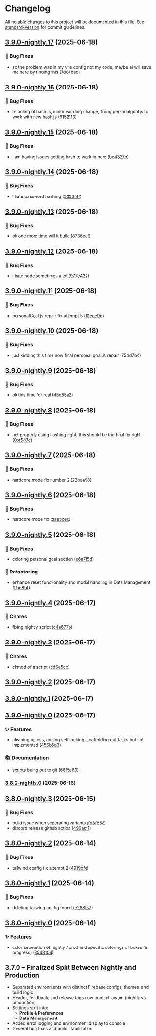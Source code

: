 # Changelog

All notable changes to this project will be documented in this file. See [standard-version](https://github.com/conventional-changelog/standard-version) for commit guidelines.

## [3.9.0-nightly.17](https://github.com/thef4tdaddy/chastityOS/compare/v3.9.0-nightly.16...v3.9.0-nightly.17) (2025-06-18)


### 🐛 Bug Fixes

* so the problem was in my vite config not my code, maybe ai will save me here by finding this ([7d87bac](https://github.com/thef4tdaddy/chastityOS/commit/7d87baca89ccc87aa9c39b84fc89ed6f3240c216))

## [3.9.0-nightly.16](https://github.com/thef4tdaddy/chastityOS/compare/v3.9.0-nightly.15...v3.9.0-nightly.16) (2025-06-18)


### 🐛 Bug Fixes

* retooling of hash.js, minor wording change, fixing personalgoal.js to work with new hash.js ([6152113](https://github.com/thef4tdaddy/chastityOS/commit/61521139ef226c495d034bbba102fe5ac6567aea))

## [3.9.0-nightly.15](https://github.com/thef4tdaddy/chastityOS/compare/v3.9.0-nightly.14...v3.9.0-nightly.15) (2025-06-18)


### 🐛 Bug Fixes

* i am having issues getting hash to work in here ([be4327b](https://github.com/thef4tdaddy/chastityOS/commit/be4327be5b7040e9e6b811f3d2f642d3321fd47d))

## [3.9.0-nightly.14](https://github.com/thef4tdaddy/chastityOS/compare/v3.9.0-nightly.13...v3.9.0-nightly.14) (2025-06-18)


### 🐛 Bug Fixes

* i hate password hashing ([3333f4f](https://github.com/thef4tdaddy/chastityOS/commit/3333f4fa65892fb41df53d625d854b7d4b778e22))

## [3.9.0-nightly.13](https://github.com/thef4tdaddy/chastityOS/compare/v3.9.0-nightly.12...v3.9.0-nightly.13) (2025-06-18)


### 🐛 Bug Fixes

* ok one more time will it build ([8736eef](https://github.com/thef4tdaddy/chastityOS/commit/8736eefc7106bc4b6fe816f391131cc41fbe00e0))

## [3.9.0-nightly.12](https://github.com/thef4tdaddy/chastityOS/compare/v3.9.0-nightly.11...v3.9.0-nightly.12) (2025-06-18)


### 🐛 Bug Fixes

* i hate node sometimes a lot ([977e432](https://github.com/thef4tdaddy/chastityOS/commit/977e4323bb51839384e2a14a12c90e422f5d7e59))

## [3.9.0-nightly.11](https://github.com/thef4tdaddy/chastityOS/compare/v3.9.0-nightly.10...v3.9.0-nightly.11) (2025-06-18)


### 🐛 Bug Fixes

* personalGoal.js repair fix attempt 5 ([f0ece9d](https://github.com/thef4tdaddy/chastityOS/commit/f0ece9dff85278a109185053ec919f0216054562))

## [3.9.0-nightly.10](https://github.com/thef4tdaddy/chastityOS/compare/v3.9.0-nightly.9...v3.9.0-nightly.10) (2025-06-18)


### 🐛 Bug Fixes

* just kidding this time now final personal goal.js repair ([754d7b4](https://github.com/thef4tdaddy/chastityOS/commit/754d7b475819226aa7520867b5f909f9790e5dba))

## [3.9.0-nightly.9](https://github.com/thef4tdaddy/chastityOS/compare/v3.9.0-nightly.8...v3.9.0-nightly.9) (2025-06-18)


### 🐛 Bug Fixes

* ok this time for real ([45d55a2](https://github.com/thef4tdaddy/chastityOS/commit/45d55a2f6b5ff322933d6ce8264369b2eb78c6e8))

## [3.9.0-nightly.8](https://github.com/thef4tdaddy/chastityOS/compare/v3.9.0-nightly.7...v3.9.0-nightly.8) (2025-06-18)


### 🐛 Bug Fixes

* not properly using hashing right, this should be the final fix right ([0bf547c](https://github.com/thef4tdaddy/chastityOS/commit/0bf547cccb565ac773303d870f8147b42e63fcc9))

## [3.9.0-nightly.7](https://github.com/thef4tdaddy/chastityOS/compare/v3.9.0-nightly.6...v3.9.0-nightly.7) (2025-06-18)


### 🐛 Bug Fixes

* hardcore mode fix number 2 ([22baa98](https://github.com/thef4tdaddy/chastityOS/commit/22baa9847f08952766f7e7e8e68a4630d366fbf8))

## [3.9.0-nightly.6](https://github.com/thef4tdaddy/chastityOS/compare/v3.9.0-nightly.5...v3.9.0-nightly.6) (2025-06-18)


### 🐛 Bug Fixes

* hardcore mode fix ([dae5ce6](https://github.com/thef4tdaddy/chastityOS/commit/dae5ce6f0619ad7f154fc112806107bccb98f4c9))

## [3.9.0-nightly.5](https://github.com/thef4tdaddy/chastityOS/compare/v3.9.0-nightly.4...v3.9.0-nightly.5) (2025-06-18)


### 🐛 Bug Fixes

* coloring personal goal section ([e6a7f5d](https://github.com/thef4tdaddy/chastityOS/commit/e6a7f5d387c9170a7a7b5a43f7bae29f1c7b9a68))


### 🔧 Refactoring

* enhance reset functionality and modal handling in Data Management ([ffae8bf](https://github.com/thef4tdaddy/chastityOS/commit/ffae8bff0f8e14f45882b4f967789009606122f0))

## [3.9.0-nightly.4](https://github.com/thef4tdaddy/chastityOS/compare/v3.9.0-nightly.3...v3.9.0-nightly.4) (2025-06-17)


### 🧹 Chores

* fixing nightly script ([c4a677b](https://github.com/thef4tdaddy/chastityOS/commit/c4a677b7ffdc9738fd88996443a9e1e963bdb992))

## [3.9.0-nightly.3](https://github.com/thef4tdaddy/chastityOS/compare/v3.9.0-nightly.2...v3.9.0-nightly.3) (2025-06-17)


### 🧹 Chores

* chmod of a script ([dd6e5cc](https://github.com/thef4tdaddy/chastityOS/commit/dd6e5cc59430345bd7d4ce80dee42664e662d6c0))

## [3.9.0-nightly.2](https://github.com/thef4tdaddy/chastityOS/compare/v3.9.0-nightly.1...v3.9.0-nightly.2) (2025-06-17)

## [3.9.0-nightly.1](https://github.com/thef4tdaddy/chastityOS/compare/v3.9.0-nightly.0...v3.9.0-nightly.1) (2025-06-17)

## [3.9.0-nightly.0](https://github.com/thef4tdaddy/chastityOS/compare/v3.8.2-nightly.0...v3.9.0-nightly.0) (2025-06-17)


### ✨ Features

* cleaning up css, adding self locking, scaffolding out tasks but not implemented ([456b5d3](https://github.com/thef4tdaddy/chastityOS/commit/456b5d3c211b43837fba7fe574f3ccb3bc0ca855))


### 📚 Documentation

* scripts being put to git ([66f5e63](https://github.com/thef4tdaddy/chastityOS/commit/66f5e6364ee25bba40687041b2cdc8ad523497bd))

### [3.8.2-nightly.0](https://github.com/thef4tdaddy/chastityOS/compare/v3.8.0-nightly.3...v3.8.2-nightly.0) (2025-06-16)

## [3.8.0-nightly.3](https://github.com/thef4tdaddy/chastityOS/compare/v3.8.0-nightly.2...v3.8.0-nightly.3) (2025-06-15)


### 🐛 Bug Fixes

* build issue when seperating variants ([fd3f858](https://github.com/thef4tdaddy/chastityOS/commit/fd3f858e576a910efd90ab0ac0f3c5760328baa7))
* discord release github action ([499acf1](https://github.com/thef4tdaddy/chastityOS/commit/499acf1f7b95a3012e7c1a45aba28d2b39e39871))

## [3.8.0-nightly.2](https://github.com/thef4tdaddy/chastityOS/compare/v3.8.0-nightly.1...v3.8.0-nightly.2) (2025-06-14)


### 🐛 Bug Fixes

* tailwind config fix attempt 2 ([4919dfe](https://github.com/thef4tdaddy/chastityOS/commit/4919dfe3cc2c70d0f4ad0357b2584ef7146f3734))

## [3.8.0-nightly.1](https://github.com/thef4tdaddy/chastityOS/compare/v3.8.0-nightly.0...v3.8.0-nightly.1) (2025-06-14)


### 🐛 Bug Fixes

* deleting tailwing config found ([e288f57](https://github.com/thef4tdaddy/chastityOS/commit/e288f579dac5198204d6a4db2cb5e566c755a740))

## [3.8.0-nightly.0](https://github.com/thef4tdaddy/chastityOS/compare/v3.7.0...v3.8.0-nightly.0) (2025-06-14)


### ✨ Features

* color seperation of nightly / prod and specific colorings of boxes (in progress) ([8548104](https://github.com/thef4tdaddy/chastityOS/commit/8548104577bf609d1984016f4e9d06352e0c060b))

## 3.7.0 – Finalized Split Between Nightly and Production

- Separated environments with distinct Firebase configs, themes, and build logic
- Header, feedback, and release tags now context-aware (nightly vs production)
- Settings split into:
  - **Profile & Preferences**
  - **Data Management**
- Added error logging and environment display to console
- General bug fixes and build stabilization
